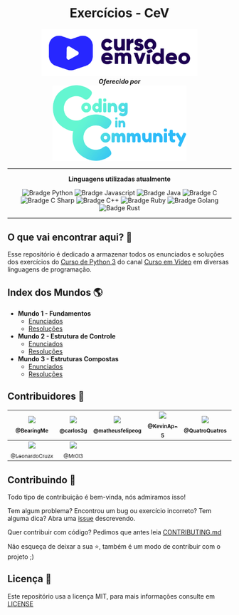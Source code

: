 <h1 align="center">
   Exercícios - CeV
</h1>

<div align="center">
   <a href="https://www.cursoemvideo.com/">
      <img src="./.github/assets/images/curso_em_video.png" alt="Logo Curso em Vídeo" width="350px" />
   </a>
</div>

<div align="center">
   <b><i>Oferecido por</i></b> </br>
   <a href="https://github.com/Coding-in-community">
      <img src="./.github/assets/images/coding_in_community.png" alt="Logo Coding in Community" width="300px" />
   </a>
</div>

---

<div align="center">

   **Linguagens utilizadas atualmente**

   <img src="https://img.shields.io/badge/-Python-3776AB?logo=python&style=for-the-badge&logoColor=white" alt="Bradge Python" />

   <img src="https://img.shields.io/badge/-Javascript-F7DF1E?logo=javascript&style=for-the-badge&logoColor=black" alt="Bradge Javascript" />

   <img src="https://img.shields.io/badge/-Java-007396?logo=java&style=for-the-badge&logoColor=white" alt="Bradge Java" />

   <img src="https://img.shields.io/badge/-C-A8B9CC?logo=c&style=for-the-badge&logoColor=black" alt="Bradge C" />
   
   <img src="https://img.shields.io/badge/-C Sharp-239120?logo=c-sharp&style=for-the-badge&logoColor=white" alt="Bradge C Sharp" />

   <img src="https://img.shields.io/badge/-C++-00599C?logo=c%2B%2B&style=for-the-badge&logoColor=white" alt="Bradge C++" />

   <img src="https://img.shields.io/badge/-Ruby-CC342D?logo=ruby&style=for-the-badge&logoColor=white" alt="Bradge Ruby" />

   <img src="https://img.shields.io/badge/-Golang-00ADD8?logo=go&style=for-the-badge&logoColor=white" alt="Bradge Golang" />
   
   <img src="https://img.shields.io/badge/-Rust-000000?logo=rust&style=for-the-badge&logoColor=white" alt="Badge Rust" />
</div>

---

## O que vai encontrar aqui? 👀

Esse repositório é dedicado a armazenar todos os enunciados e soluções dos exercícios do [Curso de Python 3](https://www.youtube.com/playlist?list=PLHz_AreHm4dm6wYOIW20Nyg12TAjmMGT-) do canal [Curso em Vídeo](https://www.cursoemvideo.com/) em diversas linguagens de programação.


## Index dos Mundos 🌎

- **Mundo 1 - Fundamentos**  
   - [Enunciados](exs/mundo_1/enunciados.md#enunciados---mundo-1)  
   - [Resoluções](exs/mundo_1/readme.md#linguagens)
- **Mundo 2 - Estrutura de Controle**  
   - [Enunciados](exs/mundo_2/enunciados.md#enunciados---mundo-2)  
   - [Resoluções](exs/mundo_2/readme.md#linguagens)
- **Mundo 3 - Estruturas Compostas**  
   - [Enunciados](exs/mundo_3/enunciados.md#enunciados---mundo-3)  
   - [Resoluções](exs/mundo_3/readme.md#linguagens)


## Contribuidores 🖖

| [<img src="https://avatars2.githubusercontent.com/u/49632633?s=115" /><br /><sub>@BearingMe</sub>](https://github.com/BearingMe) | [<img src="https://avatars2.githubusercontent.com/u/52337966?s=115" /><br /><sub>@carlos3g</sub>](https://github.com/carlos3g) | [<img src="https://avatars3.githubusercontent.com/u/50463866?s=115" /><br /><sub>@matheusfelipeog</sub>](https://github.com/matheusfelipeog) |  [<img src="https://avatars1.githubusercontent.com/u/52904595?s=115" /><br /><sub>@KevinAp-5</sub>](https://github.com/KevinAp-5) |  [<img src="https://avatars1.githubusercontent.com/u/57228436?s=115" /><br /><sub>@QuatroQuatros</sub>](https://github.com/QuatroQuatros) |  [<img src="https://avatars1.githubusercontent.com/u/33698647?s=115" /><br /><sub>@Typhz</sub>](https://github.com/Typhz) | 
|:-:|:-:|:-:|:-:|:-:|:-:|
| [<img src="https://avatars1.githubusercontent.com/u/50597711?s=115" /><br /><sub>@LeonardoCruzx</sub>](https://github.com/LeonardoCruzx) | [<img src="https://avatars1.githubusercontent.com/u/58637471?s=115" /><br /><sub>@Mr0l3</sub>](https://github.com/Mr0l3) | 


## Contribuindo 🤝

Todo tipo de contribuição é bem-vinda, nós admiramos isso!

Tem algum problema? Encontrou um bug ou exercício incorreto? Tem alguma dica? Abra uma [issue](https://github.com/Coding-in-community/exercicios-CeV/issues) descrevendo.

Quer contribuir com código? Pedimos que antes leia [CONTRIBUTING.md](https://github.com/Coding-in-community/exercicios-CeV/blob/master/CONTRIBUTING.md#guia-para-contribuidores)

Não esqueça de deixar a sua ⭐, também é um modo de contribuir com o projeto ;)


## Licença 📜

Este repositório usa a licença MIT, para mais informações consulte em [LICENSE](https://github.com/Coding-in-community/exercicios-CeV/blob/master/LICENSE)
